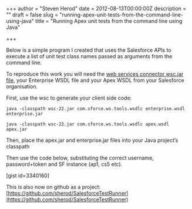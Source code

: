 +++
author = "Steven Herod"
date = 2012-08-13T00:00:00Z
description = ""
draft = false
slug = "running-apex-unit-tests-from-the-command-line-using-java"
title = "Running Apex unit tests from the command line using Java"

+++


Below is a simple program I created that uses the Salesforce APIs to execute a list of unit test class names passed as arguments from the command line.

To reproduce this work you will need the [web services connector wsc.jar file](http://code.google.com/p/sfdc-wsc/downloads/list), your Enterprise WSDL file and your Apex WSDL from your Salesforce organisation.

First, use the wsc to generate your client side code:

```
java -classpath wsc-22.jar com.sforce.ws.tools.wsdlc enterprise.wsdl enterprise.jar

java -classpath wsc-22.jar com.sforce.ws.tools.wsdlc apex.wsdl apex.jar
```

Then, place the apex.jar and enterprise.jar files into your Java project’s classpath

Then use the code below, substituting the correct username, password+token and SF instance (ap1, cs5 etc).

[gist id=3340160]

This is also now on github as a project: [https://github.com/sherod/SalesforceTestRunner](https://github.com/sherod/SalesforceTestRunner)

